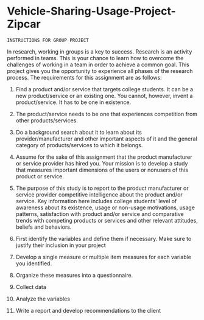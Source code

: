 # Vehicle-Sharing-Usage-Project-Zipcar
	INSTRUCTIONS FOR GROUP PROJECT 

In research, working in groups is a key to success. Research is an activity performed in teams.  This is your chance to learn how to overcome the challenges of working in a team in order to achieve a common goal.  This project gives you the opportunity to experience all phases of the research process.   The requirements for this assignment are as follows:

1.	Find a product and/or service that targets college students.  It can be a new product/service or an existing one.  You cannot, however, invent a product/service.  It has to be one in existence. 

2.	The product/service needs to be one that experiences competition from other products/services.

3.	Do a background search about it to learn about its provider/manufacturer and other important aspects of it and the general category of products/services to which it belongs.

4.	Assume for the sake of this assignment that the product manufacturer or service provider has hired you.  Your mission is to develop a study that measures important dimensions of the users or nonusers of this product or service.

5.	The purpose of this study is to report to the product manufacturer or service provider competitive intelligence about the product and/or service.  Key information here includes college students' level of awareness about its existence, usage or non-usage motivations, usage patterns, satisfaction with product and/or service and comparative trends with competing products or services and other relevant attitudes, beliefs and behaviors.

6.	First identify the variables and define them if necessary.  Make sure to justify their inclusion in your project
		
7.	Develop a single measure or multiple item measures for each variable you identified.

8.	Organize these measures into a questionnaire.

9.	Collect data

10.	Analyze the variables

11.	Write a report and develop recommendations to the client
